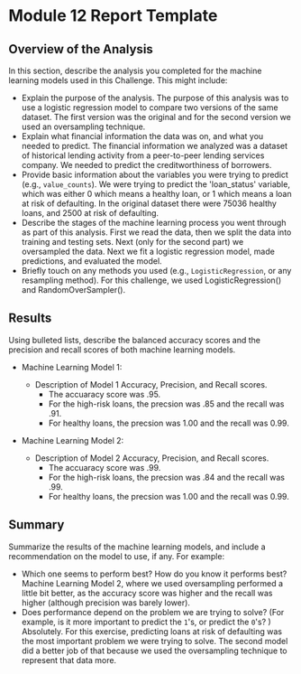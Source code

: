 # Module 12 Report Template

## Overview of the Analysis

In this section, describe the analysis you completed for the machine learning models used in this Challenge. This might include:

* Explain the purpose of the analysis.
The purpose of this analysis was to use a logistic regression model to compare two versions of the same dataset. The first version was the original and for the second version we used an oversampling technique.
* Explain what financial information the data was on, and what you needed to predict.
The financial information we analyzed was a dataset of historical lending activity from a peer-to-peer lending services company. We needed to predict the creditworthiness of borrowers.
* Provide basic information about the variables you were trying to predict (e.g., `value_counts`).
We were trying to predict the 'loan_status' variable, which was either 0 which means a healthy loan, or 1 which means a loan at risk of defaulting. In the original dataset there were 75036 healthy loans, and 2500 at risk of defaulting.
* Describe the stages of the machine learning process you went through as part of this analysis.
First we read the data, then we split the data into training and testing sets. Next (only for the second part) we oversampled the data. Next we fit a logistic regression model, made predictions, and evaluated the model.
* Briefly touch on any methods you used (e.g., `LogisticRegression`, or any resampling method).
For this challenge, we used LogisticRegression() and RandomOverSampler().

## Results

Using bulleted lists, describe the balanced accuracy scores and the precision and recall scores of both machine learning models.

* Machine Learning Model 1:
  * Description of Model 1 Accuracy, Precision, and Recall scores.
      * The accuaracy score was .95. 
      * For the high-risk loans, the precsion was .85 and the recall was .91.
      * For healthy loans, the precsion was 1.00 and the recall was 0.99.



* Machine Learning Model 2:
  * Description of Model 2 Accuracy, Precision, and Recall scores.
      * The accuaracy score was .99. 
      * For the high-risk loans, the precsion was .84 and the recall was .99.
      * For healthy loans, the precsion was 1.00 and the recall was 0.99.

## Summary

Summarize the results of the machine learning models, and include a recommendation on the model to use, if any. For example:
* Which one seems to perform best? How do you know it performs best?
Machine Learning Model 2, where we used oversampling performed a little bit better, as the accuracy score was higher and the recall was higher (although precision was barely lower).
* Does performance depend on the problem we are trying to solve? (For example, is it more important to predict the `1`'s, or predict the `0`'s? )
Absolutely. For this exercise, predicting loans at risk of defaulting was the most important problem we were trying to solve. The second model did a better job of that because we used the oversampling technique to represent that data more.
